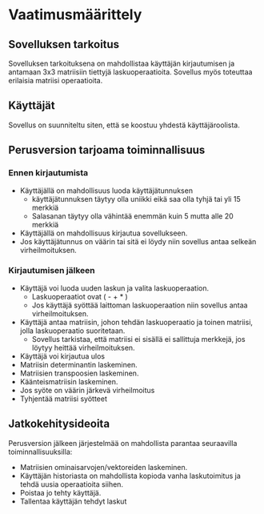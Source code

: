 # Vaatimusmäärittely

## Sovelluksen tarkoitus
Sovelluksen tarkoituksena on mahdollistaa käyttäjän kirjautumisen ja antamaan 3x3 matriisiin tiettyjä laskuoperaatioita. Sovellus myös toteuttaa erilaisia matriisi operaatioita. 

## Käyttäjät
Sovellus on suunniteltu siten, että se koostuu yhdestä käyttäjäroolista. 

## Perusversion tarjoama toiminnallisuus

### Ennen kirjautumista
- Käyttäjällä on mahdollisuus luoda käyttäjätunnuksen
  - käyttäjätunnuksen täytyy olla uniikki eikä saa olla tyhjä tai yli 15 merkkiä
  - Salasanan täytyy olla vähintää enemmän kuin 5 mutta alle 20 merkkiä
- Käyttäjällä on mahdollisuus kirjautua sovellukseen.
- Jos käyttäjätunnus on väärin tai sitä ei löydy niin sovellus antaa selkeän virheilmoituksen.

### Kirjautumisen jälkeen
- Käyttäjä voi luoda uuden laskun ja valita laskuoperaation. 
  - Laskuoperaatiot ovat ( - + * )
  - Jos käyttäjä syöttää laittoman laskuoperaation niin sovellus antaa virheilmoituksen. 
- Käyttäjä antaa matriisin, johon tehdän laskuoperaatio ja toinen matriisi, jolla laskuoperaatio suoritetaan. 
  - Sovellus tarkistaa, että matriisi ei sisällä ei sallittuja merkkejä, jos löytyy heittää virheilmoituksen. 
- Käyttäjä voi kirjautua ulos 
- Matriisin determinantin laskeminen.
- Matriisien transpoosien laskeminen. 
- Käänteismatriisin laskeminen. 
- Jos syöte on väärin järkevä virheilmoitus
- Tyhjentää matriisi syötteet

## Jatkokehitysideoita

Perusversion jälkeen järjestelmää on mahdollista parantaa seuraavilla toiminnallisuuksilla: 

- Matriisien ominaisarvojen/vektoreiden laskeminen.
- Käyttäjän historiasta on mahdollista kopioda vanha laskutoimitus ja tehdä uusia operaatioita siihen. 
- Poistaa jo tehty käyttäjä.
- Tallentaa käyttäjän tehdyt laskut
